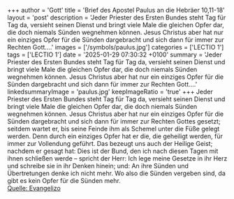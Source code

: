 +++
author = 'Gott'
title = 'Brief des Apostel Paulus an die Hebräer 10,11-18'
layout = 'post'
description = 'Jeder Priester des Ersten Bundes steht Tag für Tag da, versieht seinen Dienst und bringt viele Male die gleichen Opfer dar, die doch niemals Sünden wegnehmen können. Jesus Christus aber hat nur ein einziges Opfer für die Sünden dargebracht und sich dann für immer zur Rechten Gott....'
images = ['/symbols/paulus.jpg']
categories = ['LECTIO 1']
tags = ['LECTIO 1']
date = '2025-01-29 07:30:32 +0100'
summary = 'Jeder Priester des Ersten Bundes steht Tag für Tag da, versieht seinen Dienst und bringt viele Male die gleichen Opfer dar, die doch niemals Sünden wegnehmen können. Jesus Christus aber hat nur ein einziges Opfer für die Sünden dargebracht und sich dann für immer zur Rechten Gott....'
linkedsummaryImage = 'paulus.jpg'
keepImageRatio = 'true'
+++
Jeder Priester des Ersten Bundes steht Tag für Tag da, versieht seinen Dienst und bringt viele Male die gleichen Opfer dar, die doch niemals Sünden wegnehmen können.
Jesus Christus aber hat nur ein einziges Opfer für die Sünden dargebracht und sich dann für immer zur Rechten Gottes gesetzt;
seitdem wartet er, bis seine Feinde ihm als Schemel unter die Füße gelegt werden.<!--more-->
Denn durch ein einziges Opfer hat er die, die geheiligt werden, für immer zur Vollendung geführt.
Das bezeugt uns auch der Heilige Geist; nachdem er gesagt hat:
Dies ist der Bund, den ich nach diesen Tagen mit ihnen schließen werde – spricht der Herr: Ich lege meine Gesetze in ihr Herz und schreibe sie in ihr Denken hinein;
und: An ihre Sünden und Übertretungen denke ich nicht mehr.
Wo also die Sünden vergeben sind, da gibt es kein Opfer für die Sünden mehr.<br> [Quelle: Evangelizo](https://evangeliumtagfuertag.org/DE/gospel)